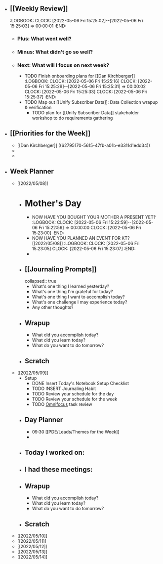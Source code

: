 - ## [[Weekly Review]]
  :LOGBOOK:
  CLOCK: [2022-05-06 Fri 15:25:02]--[2022-05-06 Fri 15:25:03] =>  00:00:01
  :END:
	- ### Plus: What went well?
	- ### Minus: What didn't go so well?
	- ### Next: What will I focus on next week?
		- TODO Finish onboarding plans for [[Dan Kirchberger]]
		  :LOGBOOK:
		  CLOCK: [2022-05-06 Fri 15:25:16]
		  CLOCK: [2022-05-06 Fri 15:25:29]--[2022-05-06 Fri 15:25:31] =>  00:00:02
		  CLOCK: [2022-05-06 Fri 15:25:33]
		  CLOCK: [2022-05-06 Fri 15:25:37]
		  :END:
		- TODO Map out [[Unify Subscriber Data]]: Data Collection wrapup & verification
			- TODO plan for [[Unify Subscriber Data]] stakeholder workshop to do requirements gathering
- ## [[Priorities for the Week]]
	- [[Dan Kirchberger]] ((62795170-5615-47fb-a01b-e3311d1edd34))
	-
	-
- ## Week Planner
	- [[2022/05/08]]
		- # Mother's Day
			- NOW HAVE YOU BOUGHT YOUR MOTHER A PRESENT YET‽
			  :LOGBOOK:
			  CLOCK: [2022-05-06 Fri 15:22:59]--[2022-05-06 Fri 15:22:59] =>  00:00:00
			  CLOCK: [2022-05-06 Fri 15:23:00]
			  :END:
			- NOW HAVE YOU PLANNED AN EVENT FOR KT? [[2022/05/08]]
			  :LOGBOOK:
			  CLOCK: [2022-05-06 Fri 15:23:05]
			  CLOCK: [2022-05-06 Fri 15:23:07]
			  :END:
			-
		- ## [[Journaling Prompts]]
		  collapsed:: true
			- What's one thing I learned yesterday?
			- What's one thing I'm grateful for today?
			- What's one thing I want to accomplish today?
			- What's one challenge I may experience today?
			- Any other thoughts?
		- ## Wrapup
			- What did you accomplish today?
			- What did you learn today?
			- What do you want to do tomorrow?
		- ## Scratch
	- [[2022/05/09]]
		- Setup
			- DONE Insert Today's Notebook Setup Checklist
			- TODO INSERT Journaling Habit
			- TODO Review your schedule for the day
			- TODO Review your schedule for the week
			- TODO [Omnifocus](omnifocus://) task review
		- ## Day Planner
			- 09:30 [[PDE/Leads/Themes for the Week]]
			-
		- ## Today I worked on:
		- ## I had these meetings:
		- ## Wrapup
			- What did you accomplish today?
			- What did you learn today?
			- What do you want to do tomorrow?
		- ## Scratch
	- [[2022/05/10]]
	- [[2022/05/11]]
	- [[2022/05/12]]
	- [[2022/05/13]]
	- [[2022/05/14]]